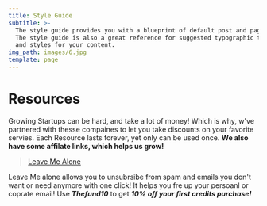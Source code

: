 ```yaml
---
title: Style Guide
subtitle: >-
  The style guide provides you with a blueprint of default post and page styles.
  The style guide is also a great reference for suggested typographic treatment
  and styles for your content.
img_path: images/6.jpg
template: page
---
```

# Resources

Growing Startups can be hard, and take a lot of money! Which is why, w've partnered with thesse compaines to let you take discounts on your favorite servies. Each Resource lasts forever, yet only can be used once. **We also have some affilate links, which helps us grow!**




>[ Leave Me Alone](https://leavemealone.app/?ref=makersrocket)

Leave Me alone allows you to unsubrsibe from spam and emails you don't want  or need anymore with one click! It helps you fre up your persoanl or coprate email! Use ***Thefund10*** to get ***10% off your first credits purchase!***
